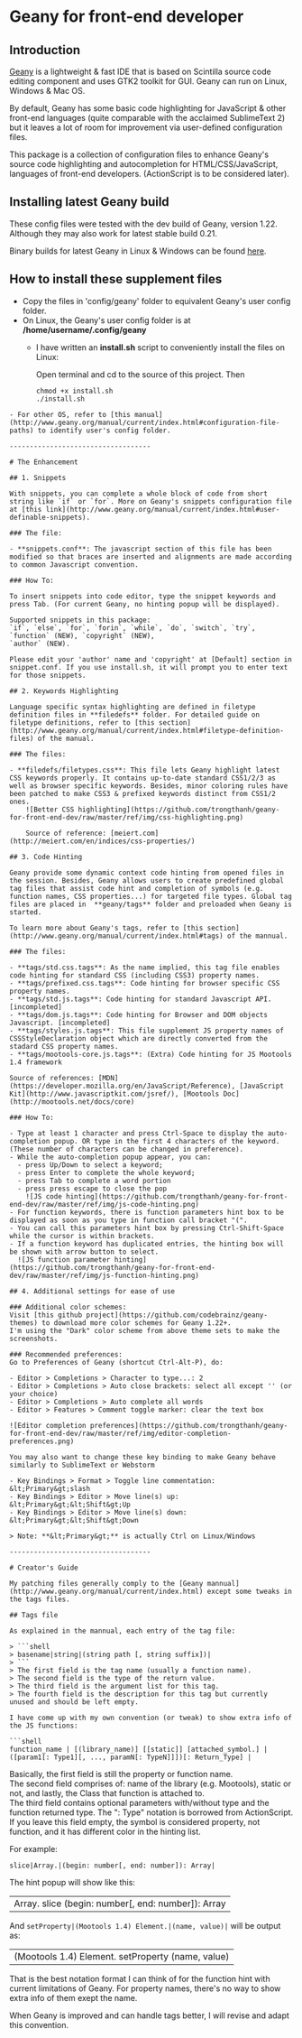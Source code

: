 # Geany for front-end developer

## Introduction

[Geany](http://geany.org) is a lightweight & fast IDE that is based on Scintilla source code editing component and uses GTK2 toolkit for GUI. Geany can run on Linux, Windows & Mac OS.

By default, Geany has some basic code highlighting for JavaScript & other front-end languages (quite comparable with the acclaimed SublimeText 2) but it leaves a lot of room for improvement via user-defined configuration files.

This package is a collection of configuration files to enhance Geany's source code highlighting and autocompletion for HTML/CSS/JavaScript, languages of front-end developers. (ActionScript is to be considered later).

## Installing latest Geany build

These config files were tested with the dev build of Geany, version 1.22. Although they may also work for latest stable build 0.21.

Binary builds for latest Geany in Linux & Windows can be found [here](http://nightly.geany.org).

## How to install these supplement files

- Copy the files in 'config/geany' folder to equivalent Geany's user config folder.
- On Linux, the Geany's user config folder is at **/home/username/.config/geany**
    - I have written an **install.sh** script to conveniently install the files on Linux:

        Open terminal and cd to the source of this project. Then
       
        ```shell
        chmod +x install.sh
        ./install.sh
```
- For other OS, refer to [this manual](http://www.geany.org/manual/current/index.html#configuration-file-paths) to identify user's config folder.

-----------------------------------

# The Enhancement

## 1. Snippets

With snippets, you can complete a whole block of code from short string like `if` or `for`. More on Geany's snippets configuration file at [this link](http://www.geany.org/manual/current/index.html#user-definable-snippets).

### The file:

- **snippets.conf**: The javascript section of this file has been modified so that braces are inserted and alignments are made according to common Javascript convention.

### How To:

To insert snippets into code editor, type the snippet keywords and press Tab. (For current Geany, no hinting popup will be displayed).

Supported snippets in this package:
`if`, `else`, `for`, `forin`, `while`, `do`, `switch`, `try`, `function` (NEW), `copyright` (NEW), 
`author` (NEW). 

Please edit your 'author' name and 'copyright' at [Default] section in snippet.conf. If you use install.sh, it will prompt you to enter text for those snippets.

## 2. Keywords Highlighting

Language specific syntax highlighting are defined in filetype definition files in **filedefs** folder. For detailed guide on filetype definitions, refer to [this section](http://www.geany.org/manual/current/index.html#filetype-definition-files) of the manual.

### The files:

- **filedefs/filetypes.css**: This file lets Geany highlight latest CSS keywords properly. It contains up-to-date standard CSS1/2/3 as well as browser specific keywords. Besides, minor coloring rules have been patched to make CSS3 & prefixed keywords distinct from CSS1/2 ones.  
    ![Better CSS highlighting](https://github.com/trongthanh/geany-for-front-end-dev/raw/master/ref/img/css-highlighting.png)

    Source of reference: [meiert.com](http://meiert.com/en/indices/css-properties/)

## 3. Code Hinting

Geany provide some dynamic context code hinting from opened files in the session. Besides, Geany allows users to create predefined global tag files that assist code hint and completion of symbols (e.g. function names, CSS properties...) for targeted file types. Global tag files are placed in  **geany/tags** folder and preloaded when Geany is started.

To learn more about Geany's tags, refer to [this section](http://www.geany.org/manual/current/index.html#tags) of the mannual.

### The files:

- **tags/std.css.tags**: As the name implied, this tag file enables code hinting for standard CSS (including CSS3) property names.
- **tags/prefixed.css.tags**: Code hinting for browser specific CSS property names.
- **tags/std.js.tags**: Code hinting for standard Javascript API. [incompleted]
- **tags/dom.js.tags**: Code hinting for Browser and DOM objects Javascript. [incompleted]
- **tags/styles.js.tags**: This file supplement JS property names of CSSStyleDeclaration object which are directly converted from the stadard CSS property names.
- **tags/mootools-core.js.tags**: (Extra) Code hinting for JS Mootools 1.4 framework

Source of references: [MDN](https://developer.mozilla.org/en/JavaScript/Reference), [JavaScript Kit](http://www.javascriptkit.com/jsref/), [Mootools Doc](http://mootools.net/docs/core)

### How To:

- Type at least 1 character and press Ctrl-Space to display the auto-completion popup. OR type in the first 4 characters of the keyword. (These number of characters can be changed in preference). 
- While the auto-completion popup appear, you can: 
  - press Up/Down to select a keyword; 
  - press Enter to complete the whole keyword;
  - press Tab to complete a word portion 
  - press press escape to close the pop  
    ![JS code hinting](https://github.com/trongthanh/geany-for-front-end-dev/raw/master/ref/img/js-code-hinting.png)
- For function keywords, there is function parameters hint box to be displayed as soon as you type in function call bracket "(".
- You can call this parameters hint box by pressing Ctrl-Shift-Space while the cursor is within brackets.
- If a function keyword has duplicated entries, the hinting box will be shown with arrow button to select.  
  ![JS function parameter hinting](https://github.com/trongthanh/geany-for-front-end-dev/raw/master/ref/img/js-function-hinting.png)

## 4. Additional settings for ease of use

### Additional color schemes:
Visit [this github project](https://github.com/codebrainz/geany-themes) to download more color schemes for Geany 1.22+.  
I'm using the "Dark" color scheme from above theme sets to make the screenshots.

### Recommended preferences:
Go to Preferences of Geany (shortcut Ctrl-Alt-P), do:

- Editor > Completions > Character to type...: 2
- Editor > Completions > Auto close brackets: select all except '' (or your choice)
- Editor > Completions > Auto complete all words
- Editor > Features > Comment toggle marker: clear the text box

![Editor completion preferences](https://github.com/trongthanh/geany-for-front-end-dev/raw/master/ref/img/editor-completion-preferences.png)

You may also want to change these key binding to make Geany behave similarly to SublimeText or Webstorm

- Key Bindings > Format > Toggle line commentation: &lt;Primary&gt;slash
- Key Bindings > Editor > Move line(s) up: &lt;Primary&gt;&lt;Shift&gt;Up
- Key Bindings > Editor > Move line(s) down: &lt;Primary&gt;&lt;Shift&gt;Down

> Note: **&lt;Primary&gt;** is actually Ctrl on Linux/Windows

-----------------------------------

# Creator's Guide

My patching files generally comply to the [Geany mannual](http://www.geany.org/manual/current/index.html) except some tweaks in the tags files.

## Tags file

As explained in the mannual, each entry of the tag file:

> ```shell
> basename|string|(string path [, string suffix])|
> ```
> The first field is the tag name (usually a function name).  
> The second field is the type of the return value.  
> The third field is the argument list for this tag.  
> The fourth field is the description for this tag but currently unused and should be left empty.

I have come up with my own convention (or tweak) to show extra info of the JS functions:

```shell
function_name | [(library_name)] [[static]] [attached_symbol.] | ([param1[: Type1][, ..., paramN[: TypeN]]])[: Return_Type] |
```
Basically, the first field is still the property or function name.  
The second field comprises of: name of the library (e.g. Mootools), static or not, and lastly, the Class that function is attached to.  
The third field contains optional parameters with/without type and the function returned type. The ": Type" notation is borrowed from ActionScript. If you leave this field empty, the symbol is considered property, not function, and it has different color in the hinting list.

For example:

```
slice|Array.|(begin: number[, end: number]): Array|
```

The hint popup will show like this:

<table>
  <tr>
    <td>Array. slice (begin: number[, end: number]): Array</td>
  </tr>
</table>

And `setProperty|(Mootools 1.4) Element.|(name, value)|` will be output as:

<table>
  <tr>
    <td>(Mootools 1.4) Element. setProperty (name, value)</td>
  </tr>
</table>

That is the best notation format I can think of for the function hint with current limitations of Geany. For property names, there's no way to show extra info of them exept the name.

When Geany is improved and can handle tags better, I will revise and adapt this convention.